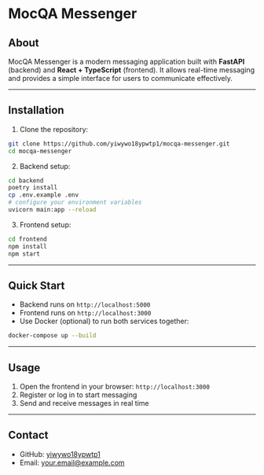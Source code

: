 # MocQA Messenger

## About

MocQA Messenger is a modern messaging application built with **FastAPI** (backend) and **React + TypeScript** (frontend).
It allows real-time messaging and provides a simple interface for users to communicate effectively.

---

## Installation

1. Clone the repository:

```bash
git clone https://github.com/yiwywo18ypwtp1/mocqa-messenger.git
cd mocqa-messenger
```

2. Backend setup:

```bash
cd backend
poetry install
cp .env.example .env
# configure your environment variables
uvicorn main:app --reload
```

3. Frontend setup:

```bash
cd frontend
npm install
npm start
```

---

## Quick Start

* Backend runs on `http://localhost:5000`
* Frontend runs on `http://localhost:3000`
* Use Docker (optional) to run both services together:

```bash
docker-compose up --build
```

---

## Usage

1. Open the frontend in your browser: `http://localhost:3000`
2. Register or log in to start messaging
3. Send and receive messages in real time

---

## Contact

* GitHub: [yiwywo18ypwtp1](https://github.com/yiwywo18ypwtp1)
* Email: [your.email@example.com](mailto:ashashasadafda@gmail.com)
